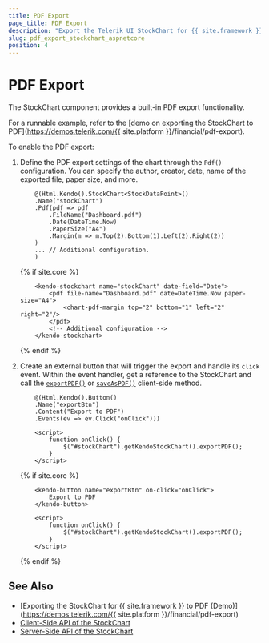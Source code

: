 ```yaml
---
title: PDF Export
page_title: PDF Export
description: "Export the Telerik UI StockChart for {{ site.framework }} to PDF."
slug: pdf_export_stockchart_aspnetcore
position: 4
---
```


# PDF Export

The StockChart component provides a built-in PDF export functionality.

For a runnable example, refer to the [demo on exporting the StockChart to PDF](https://demos.telerik.com/{{ site.platform }}/financial/pdf-export).

To enable the PDF export:

1. Define the PDF export settings of the chart through the `Pdf()` configuration. You can specify the author, creator, date, name of the exported file, paper size, and more.

    ```HtmlHelper
        @(Html.Kendo().StockChart<StockDataPoint>()
        .Name("stockChart")
        .Pdf(pdf => pdf
            .FileName("Dashboard.pdf")
            .Date(DateTime.Now)
            .PaperSize("A4")
            .Margin(m => m.Top(2).Bottom(1).Left(2).Right(2))
        )
        ... // Additional configuration.
        )
    ```
    {% if site.core %}
    ```TagHelper
        <kendo-stockchart name="stockChart" date-field="Date">
            <pdf file-name="Dashboard.pdf" date=DateTime.Now paper-size="A4">
                <chart-pdf-margin top="2" bottom="1" left="2" right="2"/>
            </pdf>
            <!-- Additional configuration -->
        </kendo-stockchart>
    ```
    {% endif %}

1. Create an external button that will trigger the export and handle its `click` event. Within the event handler, get a reference to the StockChart and call the [`exportPDF()`](https://docs.telerik.com/kendo-ui/api/javascript/dataviz/ui/stock-chart/methods/exportpdf) or [`saveAsPDF()`](https://docs.telerik.com/kendo-ui/api/javascript/dataviz/ui/chart/methods/saveaspdf) client-side method.

    ```HtmlHelper
        @(Html.Kendo().Button()
        .Name("exportBtn")
        .Content("Export to PDF")
        .Events(ev => ev.Click("onClick")))

        <script>
            function onClick() {
                $("#stockChart").getKendoStockChart().exportPDF();
            }
        </script>
    ```
    {% if site.core %}
    ```TagHelper
        <kendo-button name="exportBtn" on-click="onClick">
            Export to PDF
        </kendo-button>

        <script>
            function onClick() {
                $("#stockChart").getKendoStockChart().exportPDF();
            }
        </script>
    ```
    {% endif %}

## See Also

* [Exporting the StockChart for {{ site.framework }} to PDF (Demo)](https://demos.telerik.com/{{ site.platform }}/financial/pdf-export)
* [Client-Side API of the StockChart](https://docs.telerik.com/kendo-ui/api/javascript/dataviz/ui/stock-chart)
* [Server-Side API of the StockChart](/api/stockchart)
